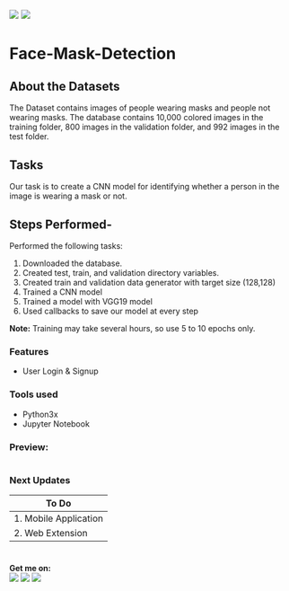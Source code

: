 ![](https://img.shields.io/badge/python-3.x-blue?logo=python&logoColor=yellow&labelColor=black)
![](https://img.shields.io/badge/License-MIT-green?labelColor=black)
-----------------------------------------------------------------------------------------------------------------------
# Face-Mask-Detection

## About the Datasets

The Dataset contains images of people wearing masks and people not wearing masks. The database contains 10,000 colored images in the training folder, 800 images in the validation folder, and 992 images in the test folder.

## Tasks
Our task is to create a CNN model for identifying whether a person in the image is wearing a mask or not.




## Steps Performed- 
Performed the following tasks:

1. Downloaded the database.
2. Created test, train, and validation directory variables.
3. Created train and validation data generator with target size (128,128)
4. Trained a CNN model
5. Trained a model with VGG19 model
6. Used callbacks to save our model at every step


**Note:** Training may take several hours, so use 5 to 10 epochs only.


### Features

- User Login & Signup

       
### Tools used
- Python3x
- Jupyter Notebook


### Preview:



#



### Next Updates 

| To Do                     |
|---------------------------|
| 1. Mobile Application     |
| 2. Web Extension          |

#

**Get me on:** <br>
[![](https://img.shields.io/badge/LinkedIn-pramodmaurya9621-blue?logo=Linkedin&logoColor=blue&labelColor=black)](https://www.linkedin.com/in/pramodmaurya9621/)
[![](https://img.shields.io/badge/Gmail-pramod.maurya12321%40gmail.com-red?logo=Gmail&logoColor=Red&labelColor=black)](mailto:pramod.maurya12321@gmail.com)
[![](https://img.shields.io/badge/Telegram-PramodMaurya9621-blue?logo=Telegram&labelColor=black)](https://t.me/PramodMaurya9621) <br>
